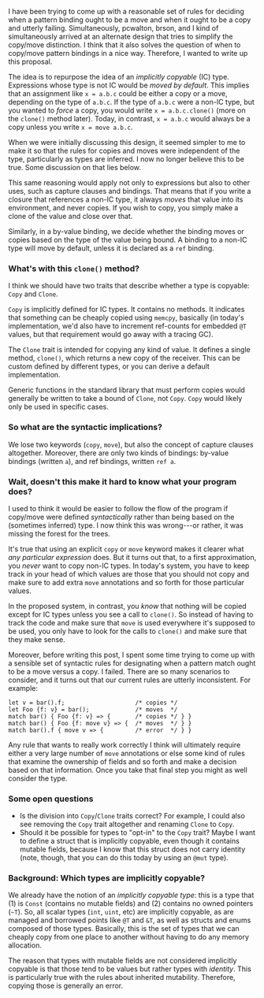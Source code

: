 I have been trying to come up with a reasonable set of rules for
deciding when a pattern binding ought to be a move and when it ought
to be a copy and utterly failing.  Simultaneously, pcwalton, brson,
and I kind of simultaneously arrived at an alternate design that tries
to simplify the copy/move distinction.  I think that it also solves
the question of when to copy/move pattern bindings in a nice way.
Therefore, I wanted to write up this proposal.

The idea is to repurpose the idea of an *implicitly copyable* (IC)
type.  Expressions whose type is not IC would be *moved by default*.
This implies that an assignment like `x = a.b.c` could be either a
copy or a move, depending on the type of `a.b.c`.  If the type of
`a.b.c` were a non-IC type, but you wanted to *force* a copy, you
would write `x = a.b.c.clone()` (more on the `clone()` method later).
Today, in contrast, `x = a.b.c` would always be a copy unless you
write `x = move a.b.c`.

When we were initially discussing this design, it seemed simpler to me
to make it so that the rules for copies and moves were independent of
the type, particularly as types are inferred.  I now no longer believe
this to be true.  Some discussion on that lies below.

This same reasoning would apply not only to expressions but also to
other uses, such as capture clauses and bindings.  That means that if
you write a closure that references a non-IC type, it always *moves*
that value into its environment, and never copies.  If you wish to
copy, you simply make a clone of the value and close over that.

Similarly, in a by-value binding, we decide whether the binding moves
or copies based on the type of the value being bound.  A binding to a
non-IC type will move by default, unless it is declared as a `ref`
binding.

### What's with this `clone()` method?

I think we should have two traits that describe whether a type is
copyable: `Copy` and `Clone`.

`Copy` is implicitly defined for IC types.  It contains no methods.
It indicates that something can be cheaply copied using `memcpy`,
basically (in today's implementation, we'd also have to increment
ref-counts for embedded `@T` values, but that requirement would go
away with a tracing GC).

The `Clone` trait is intended for copying any kind of value.  It
defines a single method, `clone()`, which returns a new copy of the
receiver.  This can be custom defined by different types, or you can
derive a default implementation.

Generic functions in the standard library that must perform copies
would generally be written to take a bound of `Clone`, not `Copy`.
`Copy` would likely only be used in specific cases.

### So what are the syntactic implications?

We lose two keywords (`copy`, `move`), but also the concept of capture
clauses altogether.  Moreover, there are only two kinds of bindings:
by-value bindings (written `a`), and ref bindings, written `ref a`.

### Wait, doesn't this make it hard to know what your program does?

I used to think it would be easier to follow the flow of the program
if copy/move were defined *syntactically* rather than being based on
the (sometimes inferred) type.  I now think this was wrong---or rather,
it was missing the forest for the trees.

It's true that using an explicit `copy` or `move` keyword makes it
clearer what *any particular expression* does.  But it turns out that,
to a first approximation, you *never* want to copy non-IC types.  In
today's system, you have to keep track in your head of which values
are those that you should not copy and make sure to add extra `move`
annotations and so forth for those particular values.

In the proposed system, in contrast, you *know* that nothing will be
copied except for IC types unless you see a call to `clone()`.  So
instead of having to track the code and make sure that `move` is used
everywhere it's supposed to be used, you only have to look for the calls
to `clone()` and make sure that they make sense.

Moreover, before writing this post, I spent some time trying to come
up with a sensible set of syntactic rules for designating when a
pattern match ought to be a move versus a copy.  I failed.  There are
so many scenarios to consider, and it turns out that our current rules
are utterly inconsistent.  For example:

    let v = bar().f;                    /* copies */
    let Foo {f: v} = bar();             /* moves  */
    match bar() { Foo {f: v} => {       /* copies */ } }
    match bar() { Foo {f: move v} => {  /* moves  */ } }
    match bar().f { move v => {         /* error  */ } }
    
Any rule that wants to really work correctly I think will ultimately
require either a very large number of `move` annotations or else some
kind of rules that examine the ownership of fields and so forth and
make a decision based on that information.  Once you take that final
step you might as well consider the type.

### Some open questions

- Is the division into `Copy`/`Clone` traits correct?  For example, I
  could also see removing the `Copy` trait altogether and renaming
  `Clone` to `Copy`.
- Should it be possible for types to "opt-in" to the `Copy` trait?
  Maybe I want to define a struct that is implicitly copyable, even
  though it contains mutable fields, because I know that this struct
  does not carry identity (note, though, that you can do this today by
  using an `@mut` type).

### Background: Which types are implicitly copyable?

We already have the notion of an *implicitly copyable type*: this is a
type that (1) is `Const` (contains no mutable fields) and (2) contains
no owned pointers (`~T`).  So, all scalar types (`int`, `uint`, etc)
are implicitly copyable, as are managed and borrowed points like `@T`
and `&T`, as well as structs and enums composed of those types.
Basically, this is the set of types that we can cheaply copy from one
place to another without having to do any memory allocation.

The reason that types with mutable fields are not considered
implicitly copyable is that those tend to be values but rather types
with *identity*.  This is particularly true with the rules about
inherited mutability.  Therefore, copying those is generally an error.










